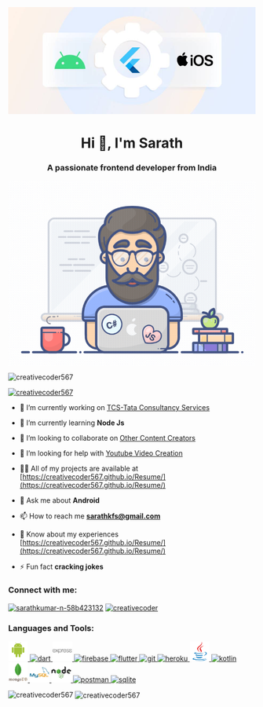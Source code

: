 ![MasterHead](https://github.com/creativecoder567/GudiyathamGuide/blob/master/images/android_flutter.jpg)
<h1 align="center">Hi 👋, I'm Sarath</h1>
<h3 align="center">A passionate frontend developer from India</h3>
<img src="https://github.com/creativecoder567/GudiyathamGuide/blob/master/images/programmer.gif" margin-left="70px" align="center" alt="Coding" >

<p align="left"> <img src="https://komarev.com/ghpvc/?username=creativecoder567&label=Profile%20views&color=0e75b6&style=flat" alt="creativecoder567" /> </p>

<p align="left"> <a href="https://github.com/ryo-ma/github-profile-trophy"><img src="https://github-profile-trophy.vercel.app/?username=creativecoder567" alt="creativecoder567" /></a> </p>

- 🔭 I’m currently working on [TCS-Tata Consultancy Services](https://play.google.com/store/apps/details?id=com.tatadigital.tcp)

- 🌱 I’m currently learning **Node Js**

- 👯 I’m looking to collaborate on [Other Content Creators]()

- 🤝 I’m looking for help with [Youtube Video Creation]()

- 👨‍💻 All of my projects are available at [https://creativecoder567.github.io/Resume/](https://creativecoder567.github.io/Resume/)

- 💬 Ask me about **Android**

- 📫 How to reach me **sarathkfs@gmail.com**

- 📄 Know about my experiences [https://creativecoder567.github.io/Resume/](https://creativecoder567.github.io/Resume/)

- ⚡ Fun fact **cracking jokes**

<h3 align="left">Connect with me:</h3>
<p align="left">
<a href="https://linkedin.com/in/sarathkumar-n-58b423132" target="blank"><img align="center" src="https://raw.githubusercontent.com/rahuldkjain/github-profile-readme-generator/master/src/images/icons/Social/linked-in-alt.svg" alt="sarathkumar-n-58b423132" height="30" width="40" /></a>
<a href="https://stackoverflow.com/users/creativecoder" target="blank"><img align="center" src="https://raw.githubusercontent.com/rahuldkjain/github-profile-readme-generator/master/src/images/icons/Social/stack-overflow.svg" alt="creativecoder" height="30" width="40" /></a>
</p>

<h3 align="left">Languages and Tools:</h3>
<p align="left"> <a href="https://developer.android.com" target="_blank" rel="noreferrer"> <img src="https://raw.githubusercontent.com/devicons/devicon/master/icons/android/android-original-wordmark.svg" alt="android" width="40" height="40"/> </a> <a href="https://dart.dev" target="_blank" rel="noreferrer"> <img src="https://www.vectorlogo.zone/logos/dartlang/dartlang-icon.svg" alt="dart" width="40" height="40"/> </a> <a href="https://expressjs.com" target="_blank" rel="noreferrer"> <img src="https://raw.githubusercontent.com/devicons/devicon/master/icons/express/express-original-wordmark.svg" alt="express" width="40" height="40"/> </a> <a href="https://firebase.google.com/" target="_blank" rel="noreferrer"> <img src="https://www.vectorlogo.zone/logos/firebase/firebase-icon.svg" alt="firebase" width="40" height="40"/> </a> <a href="https://flutter.dev" target="_blank" rel="noreferrer"> <img src="https://www.vectorlogo.zone/logos/flutterio/flutterio-icon.svg" alt="flutter" width="40" height="40"/> </a> <a href="https://git-scm.com/" target="_blank" rel="noreferrer"> <img src="https://www.vectorlogo.zone/logos/git-scm/git-scm-icon.svg" alt="git" width="40" height="40"/> </a> <a href="https://heroku.com" target="_blank" rel="noreferrer"> <img src="https://www.vectorlogo.zone/logos/heroku/heroku-icon.svg" alt="heroku" width="40" height="40"/> </a> <a href="https://www.java.com" target="_blank" rel="noreferrer"> <img src="https://raw.githubusercontent.com/devicons/devicon/master/icons/java/java-original.svg" alt="java" width="40" height="40"/> </a> <a href="https://kotlinlang.org" target="_blank" rel="noreferrer"> <img src="https://www.vectorlogo.zone/logos/kotlinlang/kotlinlang-icon.svg" alt="kotlin" width="40" height="40"/> </a> <a href="https://www.mongodb.com/" target="_blank" rel="noreferrer"> <img src="https://raw.githubusercontent.com/devicons/devicon/master/icons/mongodb/mongodb-original-wordmark.svg" alt="mongodb" width="40" height="40"/> </a> <a href="https://www.mysql.com/" target="_blank" rel="noreferrer"> <img src="https://raw.githubusercontent.com/devicons/devicon/master/icons/mysql/mysql-original-wordmark.svg" alt="mysql" width="40" height="40"/> </a> <a href="https://nodejs.org" target="_blank" rel="noreferrer"> <img src="https://raw.githubusercontent.com/devicons/devicon/master/icons/nodejs/nodejs-original-wordmark.svg" alt="nodejs" width="40" height="40"/> </a> <a href="https://postman.com" target="_blank" rel="noreferrer"> <img src="https://www.vectorlogo.zone/logos/getpostman/getpostman-icon.svg" alt="postman" width="40" height="40"/> </a> <a href="https://www.sqlite.org/" target="_blank" rel="noreferrer"> <img src="https://www.vectorlogo.zone/logos/sqlite/sqlite-icon.svg" alt="sqlite" width="40" height="40"/> </a> </p>

<p><img align="left" src="https://github-readme-stats.vercel.app/api/top-langs?username=creativecoder567&show_icons=true&locale=en&layout=compact" alt="creativecoder567" /></p>

<p>&nbsp;<img align="center" src="https://github-readme-stats.vercel.app/api?username=creativecoder567&show_icons=true&locale=en" alt="creativecoder567" /></p>

